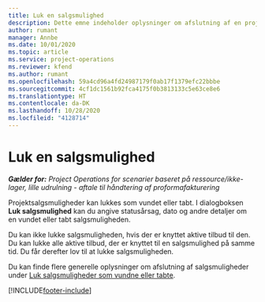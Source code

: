 ```yaml
---
title: Luk en salgsmulighed
description: Dette emne indeholder oplysninger om afslutning af en projektsalgsmulighed.
author: rumant
manager: Annbe
ms.date: 10/01/2020
ms.topic: article
ms.service: project-operations
ms.reviewer: kfend
ms.author: rumant
ms.openlocfilehash: 59a4cd96a4fd24987179f0ab17f1379efc22bbbe
ms.sourcegitcommit: 4cf1dc1561b92fca4175f0b3813133c5e63ce8e6
ms.translationtype: HT
ms.contentlocale: da-DK
ms.lasthandoff: 10/28/2020
ms.locfileid: "4128714"
---
```

# <a name="close-an-opportunity"></a>Luk en salgsmulighed

_**Gælder for:** Project Operations for scenarier baseret på ressource/ikke-lager, lille udrulning - aftale til håndtering af proformafakturering_

Projektsalgsmuligheder kan lukkes som vundet eller tabt. I dialogboksen **Luk salgsmulighed** kan du angive statusårsag, dato og andre detaljer om en vundet eller tabt salgsmuligheden.

Du kan ikke lukke salgsmuligheden, hvis der er knyttet aktive tilbud til den. Du kan lukke alle aktive tilbud, der er knyttet til en salgsmulighed på samme tid. Du får derefter lov til at lukke salgsmuligheden.

Du kan finde flere generelle oplysninger om afslutning af salgsmuligheder under [Luk salgsmuligheder som vundne eller tabte](https://docs.microsoft.com/dynamics365/sales-enterprise/close-opportunity-won-lost-sales).


[!INCLUDE[footer-include](../includes/footer-banner.md)]